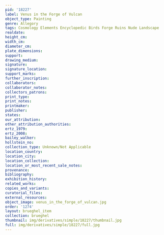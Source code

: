 ```yaml
---
pid: '18227'
label: Venus in the Forge of Vulcan
object_type: Painting
genre: Allegory
tags: Cosmology Elements Encyclopedic Birds Forge Ruins Nude Landscape Armor
realdate: 
height_cm: 
width_cm: 
diameter_cm: 
plate_dimensions: 
support: 
drawing_medium: 
signature: 
signature_location: 
support_marks: 
further_inscription: 
collaborators: 
collaborator_notes: 
collectors_patrons: 
print_type: 
print_notes: 
printmaker: 
publisher: 
states: 
our_attribution: 
other_attribution_authorities: 
ertz_1979: 
ertz_2008: 
bailey_walker: 
hollstein_no: 
collection_type: Unknown/Not Applicable
location_country: 
location_city: 
location_collection: 
location_or_most_recent_sale_notes: 
provenance: 
bibliography: 
exhibition_history: 
related_works: 
copies_and_variants: 
curatorial_files: 
external_resources: 
object_image: venus_in_the_forge_of_vulcan.jpg
order: '1274'
layout: brueghel_item
collection: brueghel
thumbnail: img/derivatives/simple/18227/thumbnail.jpg
full: img/derivatives/simple/18227/full.jpg
---
```

